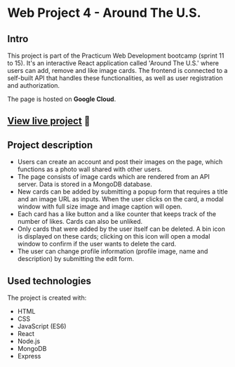 # Web Project 4 - Around The U.S.

## Intro

This project is part of the Practicum Web Development bootcamp (sprint 11 to 15). It's an interactive React application called 'Around The U.S.' where users can add, remove and like image cards. The frontend is connected to a self-built API that handles these functionalities, as well as user registration and authorization.

The page is hosted on **Google Cloud**.

## [**View live project**](https://denisehung.github.io/web_project_4/) :rocket:

## Project description
* Users can create an account and post their images on the page, which functions as a photo wall shared with other users.
* The page consists of image cards which are rendered from an API server. Data is stored in a MongoDB database.
* New cards can be added by submitting a popup form that requires a title and an image URL as inputs. When the user clicks on the card, a modal window with full size image and image caption will open.
* Each card has a like button and a like counter that keeps track of the number of likes. Cards can also be unliked.
* Only cards that were added by the user itself can be deleted. A bin icon is displayed on these cards; clicking on this icon will open a modal window to confirm if the user wants to delete the card.
* The user can change profile information (profile image, name and description) by submitting the edit form. 

## Used technologies

The project is created with:

* HTML
* CSS
* JavaScript (ES6)
* React
* Node.js
* MongoDB
* Express
